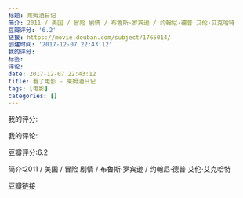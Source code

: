 ```yaml
---
标题: 莱姆酒日记
简介: 2011 / 美国 / 冒险 剧情 / 布鲁斯·罗宾逊 / 约翰尼·德普 艾伦·艾克哈特
豆瓣评分: '6.2'
链接: https://movie.douban.com/subject/1765014/
创建时间: '2017-12-07 22:43:12'
我的评分:
标签:
评论:
date: 2017-12-07 22:43:12
title: 看了电影 - 莱姆酒日记
tags: [电影]
categories: []
---
```


我的评分:

我的评论:

豆瓣评分:6.2

简介:2011 / 美国 / 冒险 剧情 / 布鲁斯·罗宾逊 / 约翰尼·德普 艾伦·艾克哈特

[豆瓣链接](https://movie.douban.com/subject/1765014/)

